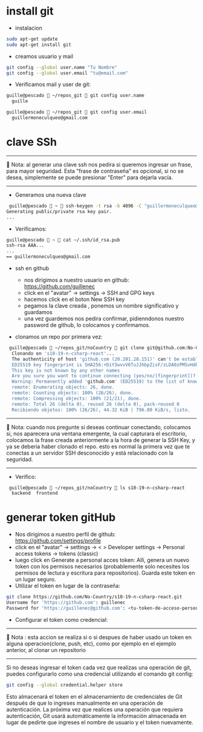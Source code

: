 # install git

* instalacion

```bash
sudo apt-get update
sudo apt-get install git
```

* creamos usuario y mail

```bash
git config --global user.name "Tu Nombre" 
git config --global user.email "tu@email.com"
```

* Verificamos mail y user de git:

```bash
guille@pescado  ~/repos_git  git config user.name
  guille
```

```bash
guille@pescado  ~/repos_git  git config user.email
  guillermoneculqueo@gmail.com
```

# clave SSh

***
📝 Nota:
al generar una clave ssh nos pedira si queremos ingresar un frase, para mayor seguridad. Esta  "frase de contraseña" es opcional, si no se desea, simplemente se puede presionar "Enter" para dejarla vacía.
***

* Generamos una nueva clave

```bash
 guille@pescado  ~  ssh-keygen -t rsa -b 4096 -C "guillermoneculqueo@gmail.com"
Generating public/private rsa key pair.
...
```

* Verificamos:

```bash
guille@pescado  ~  cat ~/.ssh/id_rsa.pub 
ssh-rsa AAA...
...
== guillermoneculqueo@gmail.com
```

* ssh en github
  * nos dirigimos a nuestro usuario en github: <https://github.com/guillenec>
  * click en el "avatar" -> settings -> SSH and GPG keys
  * hacemos click en el boton New SSH key
  * pegamos la clave creada , ponemos un nombre significativo y guardamos
  * una vez guardemos nos pedira confirmar, pidienndonos nuestro password de github, lo colocamos y confirmamos.

* clonamos un repo por primera vez:

```bash
 guille@pescado  ~/repos_git/noCountry  git clone git@github.com:No-Country/s10-19-n-csharp-react.git
  Clonando en 's10-19-n-csharp-react'...
  The authenticity of host 'github.com (20.201.28.151)' can't be established.
  ED25519 key fingerprint is SHA256:+DiY3wvvV6TuJJhbpZisF/zLDA0zPMSvHdkr4UvCOqU.
  This key is not known by any other names
  Are you sure you want to continue connecting (yes/no/[fingerprint])? yes
  Warning: Permanently added 'github.com' (ED25519) to the list of known hosts.
  remote: Enumerating objects: 26, done.
  remote: Counting objects: 100% (26/26), done.
  remote: Compressing objects: 100% (21/21), done.
  remote: Total 26 (delta 0), reused 26 (delta 0), pack-reused 0
  Recibiendo objetos: 100% (26/26), 44.32 KiB | 796.00 KiB/s, listo.
```

***
📝 Nota:
cuando nos pregunte si deseas continuar conectando, colocamos si, nos aparecera una ventana emergente, la cual capturara el escritorio, colocamos la frase creada anteriormente a la hora de generar la SSH Key, y ya se deberia haber clonado el repo.
esto es normal la primera vez que te conectas a un servidor SSH desconocido y está relacionado con la seguridad.
***

* Verifico:

```bash
 guille@pescado  ~/repos_git/noCountry  ls s10-19-n-csharp-react 
  backend  frontend
```

# generar token gitHub

* Nos dirigimos a nuestro perfil de github:
  <https://github.com/settings/profile>
* click en el "avatar" -> settings -> < > Developer settings -> Personal access tokens -> tokens (classic)
* luego click en Generate a personal acces token:
   Allí, genera un nuevo token con los permisos necesarios (probablemente solo necesites los permisos de lectura y escritura para repositorios). Guarda este token en un lugar seguro.
* Utilizar el token en lugar de la contraseña:

```bash
git clone https://github.com/No-Country/s10-19-n-csharp-react.git
Username for 'https://github.com': guillenec
Password for 'https://guillenec@github.com': <tu-token-de-acceso-personal>
```

* Configurar el token como credencial:

***
📝 Nota :
esta accion se realiza si o si despues de haber usado un token en alguna operacion(clone, push, etc), como por ejemplo en el ejemplo anterior, al clonar un repositorio
***

Si no deseas ingresar el token cada vez que realizas una operación de git, puedes configurarlo como una credencial utilizando el comando git config:

```bash
git config --global credential.helper store
```

Esto almacenará el token en el almacenamiento de credenciales de Git después de que lo ingreses manualmente en una operación de autenticación. La próxima vez que realices una operación que requiera autenticación, Git usará automáticamente la información almacenada en lugar de pedirte que ingreses el nombre de usuario y el token nuevamente.
